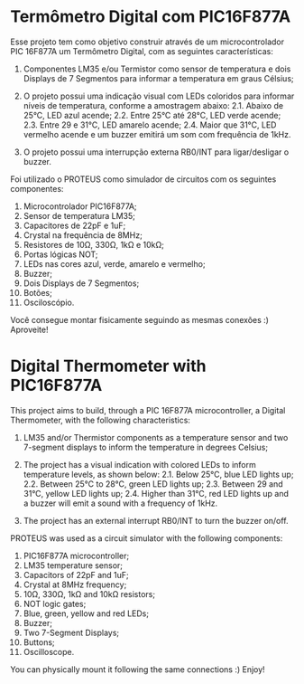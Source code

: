 # Termômetro Digital com PIC16F877A 

Esse projeto tem como objetivo construir através de um microcontrolador PIC 16F877A um Termômetro Digital, com as seguintes características:

1. Componentes LM35 e/ou Termistor como sensor de temperatura e dois Displays de 7 Segmentos para informar a temperatura em graus Célsius;

2. O projeto possui uma indicação visual com LEDs coloridos para informar níveis de temperatura, conforme a amostragem abaixo:
2.1. Abaixo de 25°C, LED azul acende;
2.2. Entre 25°C até 28°C, LED verde acende;
2.3. Entre 29 e 31°C, LED amarelo acende;
2.4. Maior que 31°C, LED vermelho acende e um buzzer emitirá um som com frequência de 1kHz.

3. O projeto possui uma interrupção externa RB0/INT para ligar/desligar o buzzer.

Foi utilizado o PROTEUS como simulador de circuitos com os seguintes componentes:
1. Microcontrolador PIC16F877A;
2. Sensor de temperatura LM35;
3. Capacitores de 22pF e 1uF;
4. Crystal na frequência de 8MHz;
5. Resistores de 10Ω, 330Ω, 1kΩ e 10kΩ;
6. Portas lógicas NOT;
7. LEDs nas cores azul, verde, amarelo e vermelho;
8. Buzzer;
9. Dois Displays de 7 Segmentos;
10. Botões;
11. Osciloscópio.

Você consegue montar fisicamente seguindo as mesmas conexões :) Aproveite!


# Digital Thermometer with PIC16F877A

This project aims to build, through a PIC 16F877A microcontroller, a Digital Thermometer, with the following characteristics:

1. LM35 and/or Thermistor components as a temperature sensor and two 7-segment displays to inform the temperature in degrees Celsius;

2. The project has a visual indication with colored LEDs to inform temperature levels, as shown below:
2.1. Below 25°C, blue LED lights up;
2.2. Between 25°C to 28°C, green LED lights up;
2.3. Between 29 and 31°C, yellow LED lights up;
2.4. Higher than 31°C, red LED lights up and a buzzer will emit a sound with a frequency of 1kHz.

3. The project has an external interrupt RB0/INT to turn the buzzer on/off.

PROTEUS was used as a circuit simulator with the following components:
1. PIC16F877A microcontroller;
2. LM35 temperature sensor;
3. Capacitors of 22pF and 1uF;
4. Crystal at 8MHz frequency;
5. 10Ω, 330Ω, 1kΩ and 10kΩ resistors;
6. NOT logic gates;
7. Blue, green, yellow and red LEDs;
8. Buzzer;
9. Two 7-Segment Displays;
10. Buttons;
11. Oscilloscope.

You can physically mount it following the same connections :) Enjoy!
